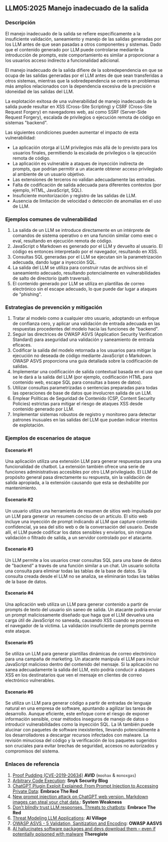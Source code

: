 ## LLM05:2025 Manejo inadecuado de la salida

### Descripción

El manejo inadecuado de la salida se refiere específicamente a la insuficiente validación, saneamiento y manejo de las salidas generadas por los LLM antes de que sean pasadas a otros componentes y sistemas. Dado que el contenido generado por LLM puede controlarse mediante la introducción de prompts, este comportamiento es similar a proporcionar a los usuarios acceso indirecto a funcionalidad adicional.

El manejo inadecuado de la salida difiere de la sobredependencia en que se ocupa de las salidas generadas por el LLM antes de que sean transferidas a otros sistemas, mientras que la sobredependencia se centra en problemas más amplios relacionados con la dependencia excesiva de la precisión e idoneidad de las salidas del LLM.

La explotación exitosa de una vulnerabilidad de manejo inadecuado de la salida puede resultar en XSS (Cross-Site Scripting) y CSRF (Cross-Site Request Forgery) en navegadores web, así como SSRF (Server-Side Request Forgery), escalada de privilegios o ejecución remota de código en sistemas "backend".

Las siguientes condiciones pueden aumentar el impacto de esta vulnerabilidad:
- La aplicación otorga al LLM privilegios más allá de lo previsto para los usuarios finales, permitiendo la escalada de privilegios o la ejecución remota de código.
- La aplicación es vulnerable a ataques de inyección indirecta de prompts, que podrían permitir a un atacante obtener acceso privilegiado al ambiente de un usuario objetivo.
- Las extensiones de terceros no validan adecuadamente las entradas.
- Falta de codificación de salida adecuada para diferentes contextos (por ejemplo, HTML, JavaScript, SQL).
- Insuficiente monitorización y registro de las salidas de LLM.
- Ausencia de limitación de velocidad o detección de anomalías en el uso de LLM.

### Ejemplos comunes de vulnerabilidad

1. La salida de un LLM se introduce directamente en un intérprete de comandos de sistema operativo o en una función similar como exec o eval, resultando en ejecución remota de código.
2. JavaScript o Markdown es generado por el LLM y devuelto al usuario. El código es entonces interpretado por el navegador, resultando en XSS.
3. Consultas SQL generadas por el LLM se ejecutan sin la parametrización adecuada, dando lugar a inyección SQL.
4. La salida del LLM se utiliza para construir rutas de archivos sin el saneamiento adecuado, resultando potencialmente en vulnerabilidades de salto de directorio (path traversal).
5. El contenido generado por LLM se utiliza en plantillas de correo electrónico sin el escape adecuado, lo que puede dar lugar a ataques de "phishing".

### Estrategias de prevención y mitigación

1. Tratar al modelo como a cualquier otro usuario, adoptando un enfoque de confianza cero, y aplicar una validación de entrada adecuada en las respuestas procedentes del modelo hacia las funciones de "backend".
2. Seguir las directrices de OWASP ASVS (Application Security Verification Standard) para aseguridad una validación y saneamiento de entrada eficaces.
3. Codificar la salida del modelo retornada a los usuarios para mitigar la ejecución no deseada de código mediante JavaScript o Markdown. OWASP ASVS proporciona una guía detallada sobre la codificación de salidas.
4. Implementar una codificación de salida contextual basada en el uso que se le dará a la salida del LLM (por ejemplo, codificación HTML para contenido web, escape SQL para consultas a bases de datos).
5. Utilizar consultas parametrizadas o sentencias preparadas para todas las operaciones de base de datos que involucren salida de un LLM.
6. Emplear Políticas de Seguridad de Contenido (CSP, Content Security Policies) estrictas para mitigar el riesgo de ataques XSS desde contenido generado por LLM.
7. Implementar sistemas robustos de registro y monitoreo para detectar patrones inusuales en las salidas del LLM que puedan indicar intentos de explotación.

### Ejemplos de escenarios de ataque

#### Escenario #1
  Una aplicación utiliza una extensión LLM para generar respuestas para una funcionalidad de chatbot. La extensión también ofrece una serie de funciones administrativas accesibles por otro LLM privilegiado. El LLM de propósito general pasa directamente su respuesta, sin la validación de salida apropiada, a la extensión causando que esta se deshabilite por mantenimiento.
#### Escenario #2
  Un usuario utiliza una herramienta de resumen de sitios web impulsada por un LLM para generar un resumen conciso de un artículo. El sitio web incluye una inyección de prompt indicando al LLM que capture contenido confidencial, ya sea del sitio web o de la conversación del usuario. Desde allí, el LLM puede codificar los datos sensibles y enviarlos, sin ninguna validación o filtrado de salida, a un servidor controlado por el atacante.
#### Escenario #3
  Un LLM permite a los usuarios crear consultas SQL para una base de datos de "backend" a través de una función similar a un chat. Un usuario solicita una consulta para eliminar todas las tablas de la base de datos. Si la consulta creada desde el LLM no se analiza, se eliminarán todas las tablas de la base de datos.
#### Escenario #4
  Una aplicación web utiliza un LLM para generar contenido a partir de prompts de texto del usuario sin saneo de salida. Un atacante podría enviar un prompt maliciosamente diseñado que haga que el LLM devuelva una carga útil de JavaScript no saneada, causando XSS cuando se procesa en el navegador de la víctima. La validación insuficiente de prompts permite este ataque.
#### Escenario #5
  Se utiliza un LLM para generar plantillas dinámicas de correo electrónico para una campaña de marketing. Un atacante manipula el LLM para incluir JavaScript malicioso dentro del contenido del mensaje. Si la aplicación no sanea adecuadamente la salida del LLM, esto podría conducir a ataques XSS en los destinatarios que ven el mensaje en clientes de correo electrónico vulnerables.
#### Escenario #6
  Se utiliza un LLM para generar código a partir de entradas de lenguaje natural en una empresa de software, apuntando a agilizar las tareas de desarrollo. Aunque eficiente, este enfoque corre el riesgo de exponer información sensible, crear métodos inseguros de manejo de datos o introducir vulnerabilidades como la inyección SQL. La IA también puede alucinar con paquetes de software inexistentes, llevando potencialmente a los desarrolladores a descargar recursos infectados con malware. La revisión minuciosa del código y la verificación de los paquetes sugeridos son cruciales para evitar brechas de seguridad, accesos no autorizados y compromisos del sistema.

### Enlaces de referencia

1. [Proof Pudding (CVE-2019-20634)](https://avidml.org/database/avid-2023-v009/) **AVID** (`moohax` & `monoxgas`)
2. [Arbitrary Code Execution](https://security.snyk.io/vuln/SNYK-PYTHON-LANGCHAIN-5411357): **Snyk Security Blog**
3. [ChatGPT Plugin Exploit Explained: From Prompt Injection to Accessing Private Data](https://embracethered.com/blog/posts/2023/chatgpt-cross-plugin-request-forgery-and-prompt-injection./): **Embrace The Red**
4. [New prompt injection attack on ChatGPT web version. Markdown images can steal your chat data.](https://systemweakness.com/new-prompt-injection-attack-on-chatgpt-web-version-ef717492c5c2?gi=8daec85e2116): **System Weakness**
5. [Don’t blindly trust LLM responses. Threats to chatbots](https://embracethered.com/blog/posts/2023/ai-injections-threats-context-matters/): **Embrace The Red**
6. [Threat Modeling LLM Applications](https://aivillage.org/large%20language%20models/threat-modeling-llm/): **AI Village**
7. [OWASP ASVS - 5 Validation, Sanitization and Encoding](https://owasp-aasvs4.readthedocs.io/en/latest/V5.html#validation-sanitization-and-encoding): **OWASP AASVS**
8. [AI hallucinates software packages and devs download them – even if potentially poisoned with malware](https://www.theregister.com/2024/03/28/ai_bots_hallucinate_software_packages/) **Theregiste**
